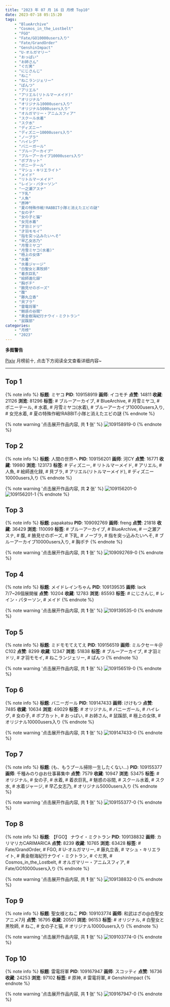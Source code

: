 ```yaml
---
title: "2023 年 07 月 16 日 月榜 Top10"
date: 2023-07-18 05:15:20
tags:
    - "BlueArchive"
    - "Cosmos_in_the_Lostbelt"
    - "FGO"
    - "Fate/GO10000users入り"
    - "Fate/GrandOrder"
    - "GenshinImpact"
    - "U-オルガマリー"
    - "おっぱい"
    - "お姉さん"
    - "ぐだ男"
    - "にじさんじ"
    - "ねこ"
    - "ねこランジェリー"
    - "ぱんつ"
    - "アリエル"
    - "アリエル(リトルマーメイド)"
    - "オリジナル"
    - "オリジナル10000users入り"
    - "オリジナル5000users入り"
    - "オルガマリー・アニムスフィア"
    - "スクール水着"
    - "スク水"
    - "ディズニー"
    - "ディズニー10000users入り"
    - "ノーブラ"
    - "ハイレグ"
    - "バニーガール"
    - "ブルーアーカイブ"
    - "ブルーアーカイブ10000users入り"
    - "ボブカット"
    - "ポニーテール"
    - "マシュ・キリエライト"
    - "メイド"
    - "リトルマーメイド"
    - "レイン・パターソン"
    - "一之瀬アスナ"
    - "下乳"
    - "人魚"
    - "原神"
    - "夏の特殊作戦!RABBIT小隊と消えたエビの謎"
    - "女の子"
    - "女の子と猫"
    - "女児水着"
    - "才羽ミドリ"
    - "才羽モモイ"
    - "指を突っ込みたいへそ"
    - "早乙女志乃"
    - "月雪ミヤコ"
    - "月雪ミヤコ(水着)"
    - "極上の女体"
    - "水着"
    - "水着ジャージ"
    - "白聖女と黒牧師"
    - "着衣巨乳"
    - "絵師進化録"
    - "胸ポチ"
    - "腋見せのポーズ"
    - "腹"
    - "藤丸立香"
    - "貝ブラ"
    - "雷電将軍"
    - "魅惑の谷間"
    - "黄金樹海紀行ナウイ・ミクトラン"
    - "鼠蹊部"
categories:
    - "月榜"
    - "2023"
---
```


<i class="fa fa-triangle-exclamation"></i>**多图警告**<i class="fa fa-triangle-exclamation"></i>

[Pixiv](https://www.pixiv.net/) 月榜前十, 点击下方阅读全文查看详细内容~

<!-- more -->

---

## Top 1

{% note info %}
**标题**: ミヤコ
**PID**: 109158919 **画师**: イコモチ
**点赞**: 14811 **收藏**: 21126 **浏览**: 81296
**标签**: # ブルーアーカイブ, # BlueArchive, # 月雪ミヤコ, # ポニーテール, # 水着, # 月雪ミヤコ(水着), # ブルーアーカイブ10000users入り, # 女児水着, # 夏の特殊作戦!RABBIT小隊と消えたエビの謎
{% endnote %}

{% note warning '点击展开作品内容, 共 **1** 张' %}
![109158919-0](https://i.pixiv.re/img-original/img/2023/06/19/19/38/07/109158919_p0.png)
{% endnote %}

## Top 2

{% note info %}
**标题**: 人間の世界へ
**PID**: 109156201 **画师**: 河CY
**点赞**: 16771 **收藏**: 19980 **浏览**: 123173
**标签**: # ディズニー, # リトルマーメイド, # アリエル, # 人魚, # 絵師進化録, # 貝ブラ, # アリエル(リトルマーメイド), # ディズニー10000users入り
{% endnote %}

{% note warning '点击展开作品内容, 共 **2** 张' %}
![109156201-0](https://i.pixiv.re/img-original/img/2023/06/19/17/59/31/109156201_p0.jpg)
![109156201-1](https://i.pixiv.re/img-original/img/2023/06/19/17/59/31/109156201_p1.jpg)
{% endnote %}

## Top 3

{% note info %}
**标题**: papakatsu
**PID**: 109092769 **画师**: freng
**点赞**: 21818 **收藏**: 36429 **浏览**: 110099
**标签**: # ブルーアーカイブ, # BlueArchive, # 一之瀬アスナ, # 腹, # 腋見せのポーズ, # 下乳, # ノーブラ, # 指を突っ込みたいへそ, # ブルーアーカイブ10000users入り, # 胸ポチ
{% endnote %}

{% note warning '点击展开作品内容, 共 **1** 张' %}
![109092769-0](https://i.pixiv.re/img-original/img/2023/06/17/18/48/59/109092769_p0.png)
{% endnote %}

## Top 4

{% note info %}
**标题**: メイドレインちゃん
**PID**: 109139535 **画师**: lack　7/7~26個展開催
**点赞**: 10204 **收藏**: 12783 **浏览**: 85593
**标签**: # にじさんじ, # レイン・パターソン, # メイド
{% endnote %}

{% note warning '点击展开作品内容, 共 **1** 张' %}
![109139535-0](https://i.pixiv.re/img-original/img/2023/06/19/00/17/35/109139535_p0.png)
{% endnote %}

## Top 5

{% note info %}
**标题**: ミドモモてえてえ
**PID**: 109156519 **画师**: ミルクセーキ＠C102
**点赞**: 8299 **收藏**: 12347 **浏览**: 51838
**标签**: # ブルーアーカイブ, # 才羽ミドリ, # 才羽モモイ, # ねこランジェリー, # ぱんつ
{% endnote %}

{% note warning '点击展开作品内容, 共 **1** 张' %}
![109156519-0](https://i.pixiv.re/img-original/img/2023/06/19/18/08/18/109156519_p0.jpg)
{% endnote %}

## Top 6

{% note info %}
**标题**: バニーガール
**PID**: 109147433 **画师**: けけもつ
**点赞**: 7485 **收藏**: 10634 **浏览**: 49029
**标签**: # オリジナル, # バニーガール, # ハイレグ, # 女の子, # ボブカット, # おっぱい, # お姉さん, # 鼠蹊部, # 極上の女体, # オリジナル10000users入り
{% endnote %}

{% note warning '点击展开作品内容, 共 **1** 张' %}
![109147433-0](https://i.pixiv.re/img-original/img/2023/06/19/08/30/01/109147433_p0.jpg)
{% endnote %}

## Top 7

{% note info %}
**标题**: (も、もうプール掃除一生したくない…)
**PID**: 109155377 **画师**: 千種みのり@お仕事募集中
**点赞**: 7579 **收藏**: 10947 **浏览**: 53475
**标签**: # オリジナル, # 女の子, # 水着, # 着衣巨乳, # 魅惑の谷間, # スクール水着, # スク水, # 水着ジャージ, # 早乙女志乃, # オリジナル5000users入り
{% endnote %}

{% note warning '点击展开作品内容, 共 **1** 张' %}
![109155377-0](https://i.pixiv.re/img-original/img/2023/06/19/17/17/21/109155377_p0.jpg)
{% endnote %}

## Top 8

{% note info %}
**标题**: 【FGO】 ナウイ・ミクトラン
**PID**: 109138832 **画师**: カリマリカCARIMARICA
**点赞**: 8239 **收藏**: 10765 **浏览**: 63428
**标签**: # Fate/GrandOrder, # FGO, # U-オルガマリー, # 藤丸立香, # マシュ・キリエライト, # 黄金樹海紀行ナウイ・ミクトラン, # ぐだ男, # Cosmos_in_the_Lostbelt, # オルガマリー・アニムスフィア, # Fate/GO10000users入り
{% endnote %}

{% note warning '点击展开作品内容, 共 **1** 张' %}
![109138832-0](https://i.pixiv.re/img-original/img/2023/06/19/00/01/31/109138832_p0.png)
{% endnote %}

## Top 9

{% note info %}
**标题**: 聖女様とねこ
**PID**: 109103774 **画师**: 和武はざの@白聖女アニメ7月
**点赞**: 16795 **收藏**: 20501 **浏览**: 96153
**标签**: # オリジナル, # 白聖女と黒牧師, # ねこ, # 女の子と猫, # オリジナル10000users入り
{% endnote %}

{% note warning '点击展开作品内容, 共 **1** 张' %}
![109103774-0](https://i.pixiv.re/img-original/img/2023/06/18/00/10/27/109103774_p0.jpg)
{% endnote %}

## Top 10

{% note info %}
**标题**: 雷電将軍
**PID**: 109167947 **画师**: スコッティ
**点赞**: 16736 **收藏**: 24253 **浏览**: 97102
**标签**: # 原神, # 雷電将軍, # GenshinImpact
{% endnote %}

{% note warning '点击展开作品内容, 共 **1** 张' %}
![109167947-0](https://i.pixiv.re/img-original/img/2023/06/20/00/00/28/109167947_p0.jpg)
{% endnote %}
